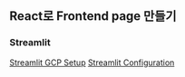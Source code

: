 ## React로 Frontend page 만들기
### Streamlit
[Streamlit GCP Setup](https://www.artefact.com/blog/how-to-deploy-and-secure-your-streamlit-app-on-gcp/)
[Streamlit Configuration](https://docs.streamlit.io/library/advanced-features/configuration)
